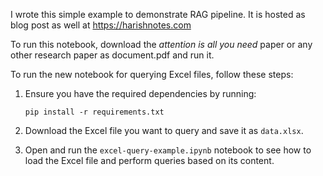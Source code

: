 I wrote this simple example to demonstrate RAG pipeline. It is hosted as blog post as well at https://harishnotes.com

To run this notebook, download the *attention is all you need* paper or any other research paper as document.pdf and run it.

To run the new notebook for querying Excel files, follow these steps:

1. Ensure you have the required dependencies by running:
   ```
   pip install -r requirements.txt
   ```

2. Download the Excel file you want to query and save it as `data.xlsx`.

3. Open and run the `excel-query-example.ipynb` notebook to see how to load the Excel file and perform queries based on its content.
